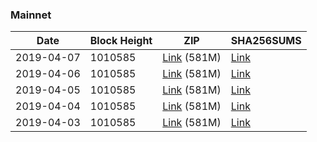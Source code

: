 ### Mainnet

|    Date    | Block Height | ZIP | SHA256SUMS |
| ---------- | ------------ | --- | ---------- |
| 2019-04-07 | 1010585 | [Link](https://s3-ap-southeast-2.amazonaws.com/ion-bootstrap/mainnet/2019-04-07/bootstrap.dat.zip) (581M) | [Link](https://s3-ap-southeast-2.amazonaws.com/ion-bootstrap/mainnet/2019-04-07/SHA256SUMS) |
| 2019-04-06 | 1010585 | [Link](https://s3-ap-southeast-2.amazonaws.com/ion-bootstrap/mainnet/2019-04-06/bootstrap.dat.zip) (581M) | [Link](https://s3-ap-southeast-2.amazonaws.com/ion-bootstrap/mainnet/2019-04-06/SHA256SUMS) |
| 2019-04-05 | 1010585 | [Link](https://s3-ap-southeast-2.amazonaws.com/ion-bootstrap/mainnet/2019-04-05/bootstrap.dat.zip) (581M) | [Link](https://s3-ap-southeast-2.amazonaws.com/ion-bootstrap/mainnet/2019-04-05/SHA256SUMS) |
| 2019-04-04 | 1010585 | [Link](https://s3-ap-southeast-2.amazonaws.com/ion-bootstrap/mainnet/2019-04-04/bootstrap.dat.zip) (581M) | [Link](https://s3-ap-southeast-2.amazonaws.com/ion-bootstrap/mainnet/2019-04-04/SHA256SUMS) |
| 2019-04-03 | 1010585 | [Link](https://s3-ap-southeast-2.amazonaws.com/ion-bootstrap/mainnet/2019-04-03/bootstrap.dat.zip) (581M) | [Link](https://s3-ap-southeast-2.amazonaws.com/ion-bootstrap/mainnet/2019-04-03/SHA256SUMS) |
